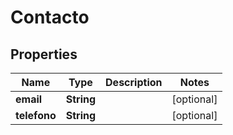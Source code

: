 # Contacto

## Properties
Name | Type | Description | Notes
------------ | ------------- | ------------- | -------------
**email** | **String** |  |  [optional]
**telefono** | **String** |  |  [optional]
